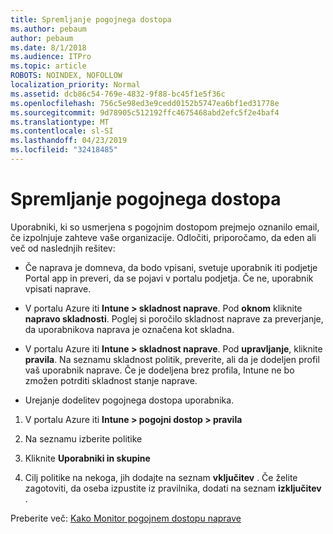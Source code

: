```yaml
---
title: Spremljanje pogojnega dostopa
ms.author: pebaum
author: pebaum
ms.date: 8/1/2018
ms.audience: ITPro
ms.topic: article
ROBOTS: NOINDEX, NOFOLLOW
localization_priority: Normal
ms.assetid: dcb86c54-769e-4832-9f88-bc45f1e5f36c
ms.openlocfilehash: 756c5e98ed3e9cedd0152b5747ea6bf1ed31778e
ms.sourcegitcommit: 9d78905c512192ffc4675468abd2efc5f2e4baf4
ms.translationtype: MT
ms.contentlocale: sl-SI
ms.lasthandoff: 04/23/2019
ms.locfileid: "32418485"
---
```

# <a name="monitoring-conditional-access"></a>Spremljanje pogojnega dostopa

Uporabniki, ki so usmerjena s pogojnim dostopom prejmejo oznanilo email, če izpolnjuje zahteve vaše organizacije. Odločiti, priporočamo, da eden ali več od naslednjih rešitev:
  
- Če naprava je domneva, da bodo vpisani, svetuje uporabnik iti podjetje Portal app in preveri, da se pojavi v portalu podjetja. Če ne, uporabnik vpisati naprave.
    
- V portalu Azure iti **Intune \> skladnost naprave**. Pod **oknom** kliknite **napravo skladnosti**. Poglej si poročilo skladnost naprave za preverjanje, da uporabnikova naprava je označena kot skladna. 
    
- V portalu Azure iti **Intune \> skladnost naprave**. Pod **upravljanje**, kliknite **pravila**. Na seznamu skladnost politik, preverite, ali da je dodeljen profil vaš uporabnik naprave. Če je dodeljena brez profila, Intune ne bo zmožen potrditi skladnost stanje naprave. 
    
- Urejanje dodelitev pogojnega dostopa uporabnika.
    
1. V portalu Azure iti **Intune \> pogojni dostop \> pravila**
    
2. Na seznamu izberite politike
    
3. Kliknite **Uporabniki in skupine**
    
4. Cilj politike na nekoga, jih dodajte na seznam **vključitev** . Če želite zagotoviti, da oseba izpustite iz pravilnika, dodati na seznam **izključitev** . 
    
Preberite več: [Kako Monitor pogojnem dostopu naprave](https://docs.microsoft.com/intune/conditional-access-exchange-monitor)
  

